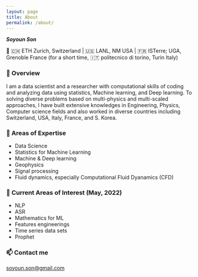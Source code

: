 ```yaml
---
layout: page
title: About
permalink: /about/
---
```


***Soyoun Son***

📍 🇨🇭 ETH Zurich, Switzerland | 🇺🇸 LANL, NM USA | 🇫🇷 ISTerre; UGA, Grenoble France
(for a short time, 🇮🇹 politecnico di torino, Turin Italy)

### 🦋 Overview

I am a data scientist and a researcher with computational skills of coding and analyzing data using statistics, Machine learning, and Deep learning. To solving diverse problems based on multi-physics and multi-scaled approaches, I have built extensive knowledges in Engineering, Physics, Computer science fields and also worked in diverse countries including Switzerland, USA, Italy, France, and S. Korea.

### 🌴 Areas of Expertise
+ Data Science
+ Statistics for Machine Learning
+ Machine & Deep learning
+ Geophysics
+ Signal processing
+ Fluid dynamics, especially Computational Fluid Dyanamics (CFD)

### 🍋 Current Areas of Interest (May, 2022)
+ NLP
+ ASR
+ Mathematics for ML
+ Features engineerings
+ Time series data sets
+ Prophet

### 📫 Contact me

[soyoun.son@gmail.com](mailto:soyoun.son@gmail.com)
